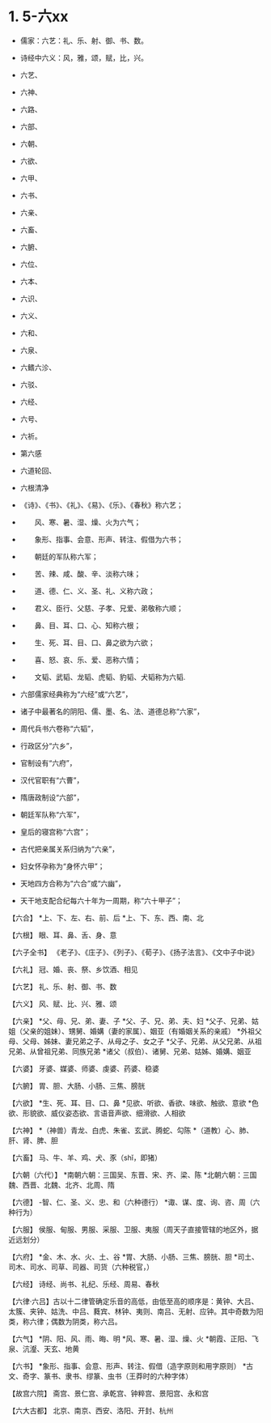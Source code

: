 # 1. 5-六xx

* 儒家：六艺：礼、乐、射、御、书、数。
* 诗经中六义：风，雅，颂，赋，比，兴。
* 六艺、
* 六神、
* 六路、
* 六部、
* 六朝、
* 六欲、
* 六甲、
* 六书、
* 六亲、
* 六畜、
* 六腑、
* 六位、
* 六本、
* 六识、
* 六义、
* 六和、
* 六泉、
* 六鳍六沴、
* 六驳、
* 六经、
* 六号、
* 六祈。
* 第六感
* 六道轮回、
* 六根清净


* 《诗》、《书》、《礼》、《易》、《乐》、《春秋》称六艺；

* 　　风、寒、暑、湿、燥、火为六气；

* 　　象形、指事、会意、形声、转注、假借为六书；

* 　　朝廷的军队称六军；

* 　　苦、辣、咸、酸、辛、淡称六味；

* 　　道、德、仁、义、圣、礼、义称六政；

* 　　君义、臣行、父慈、子孝、兄爱、弟敬称六顺；

* 　　鼻、目、耳、口、心、知称六根；

* 　　生、死、耳、目、口、鼻之欲为六欲；

* 　　喜、怒、哀、乐、爱、恶称六情；

* 　　文韬、武韬、龙韬、虎韬、豹韬、犬韬称为六韬.


* 六部儒家经典称为“六经”或“六艺”，
* 诸子中最著名的阴阳、儒、墨、名、法、道德总称“六家”，
* 周代兵书六卷称“六韬”，
* 行政区分“六乡”，
* 官制设有“六府”，
* 汉代官职有“六曹”，
* 隋唐政制设“六部”，
* 朝廷军队称“六军”，
* 皇后的寝宫称“六宫”；
* 古代把亲属关系归纳为“六亲”，
* 妇女怀孕称为“身怀六甲”；
* 天地四方合称为“六合”或“六幽”，
* 天干地支配合纪每六十年为一周期，称“六十甲子”；

【六合】
*上、下、左、右、前、后
*上、下、东、西、南、北

【六根】
眼、耳、鼻、舌、身、意

【六子全书】
《老子》、《庄子》、《列子》、《荀子》、《扬子法言》、《文中子中说》

【六礼】
冠、婚、丧、祭、乡饮酒、相见 

【六艺】
礼、乐、射、御、书、数 

【六义】
风、赋、比、兴、雅、颂 

【六亲】
*父、母、兄、弟、妻、子
*父、子、兄、弟、夫、妇
*父子、兄弟、姑姐（父亲的姐妹）、甥舅、婚媾（妻的家属）、姻亚（有婚姻关系的亲戚）
*外祖父母、父母、姊妹、妻兄弟之子、从母之子、女之子
*父子、兄弟、从父兄弟、从祖兄弟、从曾祖兄弟、同族兄弟
*诸父（叔伯）、诸舅、兄弟、姑姊、婚媾、姻亚

【六婆】
牙婆、媒婆、师婆、虔婆、药婆、稳婆

【六腑】
胃、胆、大肠、小肠、三焦、膀胱 

【六欲】
*生、死、耳、目、口、鼻
*见欲、听欲、香欲、味欲、触欲、意欲
*色欲、形貌欲、威仪姿态欲、言语音声欲、细滑欲、人相欲

【六神】
*（神兽）青龙、白虎、朱雀、玄武、腾蛇、勾陈
*（道教）心、肺、肝、肾、脾、胆

【六畜】
马、牛、羊、鸡、犬、豕（shǐ，即猪）

【六朝（六代）】
*南朝六朝：三国吴、东晋、宋、齐、梁、陈
*北朝六朝：三国魏、西晋、北魏、北齐、北周、隋

【六德】
-智、仁、圣、义、忠、和（六种德行）
*诹、谋、度、询、咨、周（六种行为）

【六服】
侯服、甸服、男服、采服、卫服、夷服（周天子直接管辖的地区外，据近远划分）

【六府】
*金、木、水、火、土、谷
*胃、大肠、小肠、三焦、膀胱、胆
*司土、司木、司水、司草、司器、司货（六种税官，）

【六经】
诗经、尚书、礼纪、乐经、周易、春秋

【六律·六吕】古以十二律管确定乐音的高低，由低至高的顺序是：黄钟、大吕、太簇、夹钟、姑洗、中吕、蕤宾、林钟、夷则、南吕、无射、应钟。其中奇数为阳类，称六律；偶数为阴类，称六吕。

【六气】
*阴、阳、风、雨、晦、明
*风、寒、暑、湿、燥、火
*朝霞、正阳、飞泉、沆瀣、天玄、地黄

【六书】
*象形、指事、会意、形声、转注、假借（造字原则和用字原则）
*古文、奇字、篆书、隶书、缪篆、虫书（王莽时的六种字体）

【故宫六院】
斋宫、景仁宫、承乾宫、钟粹宫、景阳宫、永和宫

【六大古都】
北京、南京、西安、洛阳、开封、杭州


